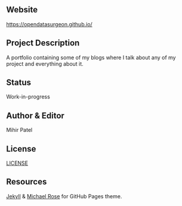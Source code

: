 Website
-------
https://opendatasurgeon.github.io/

Project Description
-----------------
A portfolio containing some of my blogs where I talk about any of my project and everything about it. 

Status
--------
Work-in-progress

Author & Editor
-------------
Mihir Patel

License
-------
[LICENSE](https://github.com/opendatasurgeon/opendatasurgeon.github.io/blob/master/LICENSE)

Resources
----------
[Jekyll](https://github.com/jekyll/jekyll) & [Michael Rose](https://github.com/mmistakes) for GitHub Pages theme.
